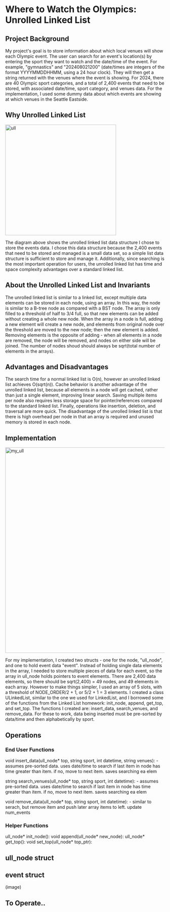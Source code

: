 # Where to Watch the Olympics: Unrolled Linked List
## Project Background
My project's goal is to store information about which local venues will show each Olympic event. The user can search for an event's location(s) by entering the sport they want to watch and the date/time of the event. For example, "gymnastics" and "202408021200" (date/times are integers of the format YYYYMMDDHHMM, using a 24 hour clock). They will then get a string returned with the venues where the event is showing. For 2024, there are 40 Olympic sport categories, and a total of 2,400 events that need to be stored, with associated date/time, sport category, and venues data. For the implementation, I used some dummy data about which events are showing at which venues in the Seattle Eastside.

## Why Unrolled Linked List
<img src="https://github.com/user-attachments/assets/1d83ad28-a442-42c1-9d46-c171f2ab5eb2" alt="ull" width="350"/>

The diagram above shows the unrolled linked list data structure I chose to store the events data. I chose this data structure because the 2,400 events that need to be stored and managed is a small data set, so a simple list data structure is sufficient to store and manage it. Additionally, since searching is the most important operation for users, the unrolled linked list has time and space complexity advantages over a standard linked list.

## About the Unrolled Linked List and Invariants
The unrolled linked list is similar to a linked list, except multiple data elements can be stored in each node, using an array. In this way, the node is similar to a B-tree node as compared with a BST node. The array is only filled to a threshold of half to 3/4 full, so that new elements can be added without creating a whole new node. When the array in a node is full, adding a new element will create a new node, and elements from original node over the threshold are moved to the new node; then the new element is added. Removing elements is the opposite of adding - when all elements in a node are removed, the node will be removed, and nodes on either side will be joined. The number of nodes shoud should always be sqrt(total number of elements in the arrays).

## Advantages and Disadvantages
 The search time for a normal linked list is O(n), however an unrolled linked list achieves O(sqrt(n)). Cache behavior is another advantage of the unrolled linked list, because all elements in a node will get cached, rather than just a single element, improving linear search. Saving multiple items per node also requires less storage space for pointer/references compared to the standard linked list. Finally, operations like insertion, deletion, and traversal are more quick. The disadvantage of the unrolled linked list is that there is high overhead per node in that an array is required and unused memory is stored in each node.

## Implementation
<img src="https://github.com/user-attachments/assets/625804d7-1793-47c6-96aa-66be5b174a25" alt="my_ull" width="650"/>

For my implementation, I created two structs - one for the node, "ull_node", and one to hold event data "event". Instead of holding single data elements in the array, I needed to store multiple pieces of data for each event, so the array in ull_node holds pointers to event elements. There are 2,400 data elements, so there should be sqrt(2,400) = 49 nodes, and 49 elements in each array. However to make things simpler, I used an array of 5 slots, with a threshold of NODE_ORDER/2 + 1, or 5/2 + 1 = 3 elements. I created a class ULinkedList, similar to the one we used for LinkedList, and I borrowed some of the functions from the Linked List homework: init_node, append, get_top, and set_top. The functions I created are: insert_data, search_venues, and remove_data. For these to work, data being inserted must be pre-sorted by data/time and then alphabetically by sport.

## Operations
### End User Functions
void insert_data(ull_node* top, string sport, int datetime, string venues):  - assumes pre-sorted data. uses date/time to search if last item in node has time greater than item. if no, move to next item. saves searching ea elem

string search_venues(ull_node* top, string sport, int datetime): - assumes pre-sorted data. uses date/time to search if last item in node has time greater than item. if no, move to next item. saves searching ea elem

void remove_data(ull_node* top, string sport, int datetime): - similar to serach, but remove item and push later array items to left. update num_events


### Helper Functions
ull_node* init_node(): 
void append(ull_node* new_node): 
ull_node* get_top(): 
void set_top(ull_node* top_ptr):

## ull_node struct

## event struct
(image)

## To Operate..
